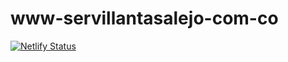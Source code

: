 # www-servillantasalejo-com-co
[![Netlify Status](https://api.netlify.com/api/v1/badges/dfc1e0dc-568d-4c1e-9b3f-1a875e0bac4c/deploy-status)](https://app.netlify.com/sites/www-servillantasalejo-com-co/deploys)
